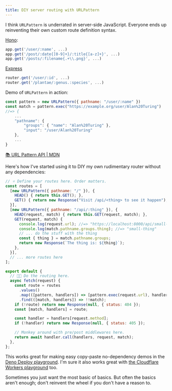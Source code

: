 ```yaml
---
title: DIY server routing with URLPattern
---
```


I think `URLPattern` is underrated in server-side JavaScript. Everyone ends up reinventing their own custom route definition syntax.

[Hono](https://hono.dev/docs/api/routing):

```js
app.get('/user/:name', ...)
app.get('/post/:date{[0-9]+}/:title{[a-z]+}', ...)
app.get('/posts/:filename{.+\\.png}', ...)
```

[Express]()

```js
router.get('/user/:id', ...)
router.get('/plantae/:genus.:species', ...)
```

Demo of `URLPattern` in action:

```js
const pattern = new URLPattern({ pathname: "/user/:name" })
const match = pattern.exec("https://example.org/user/Alan%20Turing")
//=> {
    ...
    "pathname": {
        "groups": { "name": "Alan%20Turing" },
        "input": "/user/Alan%20Turing"
    },
    ...
}
```

[📚 URL Pattern API | MDN](https://developer.mozilla.org/en-US/docs/Web/API/URL_Pattern_API)

Here's how I've started using it to DIY my own rudimentary router without any dependencies:

```js
// ⭐ Define your routes here. Order matters.
const routes = [
  [new URLPattern({ pathname: "/" }), {
    HEAD() { return this.GET(); },
    GET() { return new Response("Visit /api/<thing> to see it happen"); },
  }],
  [new URLPattern({ pathname: "/api/:thing" }), {
    HEAD(request, match) { return this.GET(request, match); },
    GET(request, match) {
      console.log(request.url); //=> "https://localhost:8000/api/small-thing"
      console.log(match.pathname.groups.thing); //=> "small-thing"
      // ... do the stuff with the thing
      const { thing } = match.pathname.groups;
      return new Response(`The thing is: ${thing}`);
    },
  }],
  // ... more routes here
];

export default {
  // 👨‍💻 Do the routing here.
  async fetch(request) {
    const route = routes
      .values()
      .map(([pattern, handlers]) => [pattern.exec(request.url), handlers]))
      .find(([match, handlers]) => !!match);
    if (!route) return new Response(null, { status: 404 });
    const [match, handlers] = route;

    const handler = handlers[request.method];
    if (!handler) return new Response(null, { status: 405 });

    // Monkey around with pre/post middlewares here.
    return await handler.call(handlers, request, match);
  },
};
```

This works great for making easy copy-paste no-dependency demos in the [Deno Deploy playground](https://docs.deno.com/deploy/manual/playgrounds/). I'm sure it also works great with [the Cloudflare Workers playground](https://developers.cloudflare.com/workers/playground/) too.

Sometimes you just want the most basic of basics. But often the basics aren't enough; don't reinvent the wheel if you don't have a reason to.
